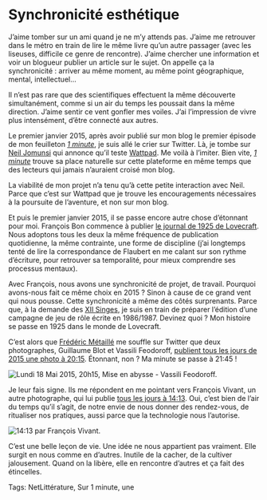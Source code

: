 # Synchronicité esthétique

J’aime tomber sur un ami quand je ne m’y attends pas. J’aime me retrouver dans le métro en train de lire le même livre qu’un autre passager (avec les liseuses, difficile ce genre de rencontre). J’aime chercher une information et voir un blogueur publier un article sur le sujet. On appelle ça la synchronicité : arriver au même moment, au même point géographique, mental, intellectuel…

Il n’est pas rare que des scientifiques effectuent la même découverte simultanément, comme si un air du temps les poussait dans la même direction. J’aime sentir ce vent gonfler mes voiles. J’ai l’impression de vivre plus intensément, d’être connecté aux autres.

Le premier janvier 2015, après avoir publié sur mon blog le premier épisode de mon feuilleton [*1 minute*](http://www.wattpad.com/story/29694130-1-minute), je suis allé le crier sur Twitter. Là, je tombe sur [Neil Jomunsi](http://page42.org/) qui annonce qu’il teste [Wattpad](http://www.wattpad.com/story/29694130-1-minute). Me voilà à l’imiter. Bien vite, [*1 minute*](http://www.wattpad.com/story/29694130-1-minute) trouve sa place naturelle sur cette plateforme en même temps que des lecteurs qui jamais n’auraient croisé mon blog.

La viabilité de mon projet n’a tenu qu’à cette petite interaction avec Neil. Parce que c’est sur Wattpad que je trouve les encouragements nécessaires à la poursuite de l’aventure, et non sur mon blog.

Et puis le premier janvier 2015, il se passe encore autre chose d’étonnant pour moi. François Bon commence à publier [le journal de 1925 de Lovecraft](http://thelovecraftmonument.com/spip.php?article146). Nous adoptons tous les deux la même fréquence de publication quotidienne, la même contrainte, une forme de discipline (j’ai longtemps tenté de lire la correspondance de Flaubert en me calant sur son rythme d’écriture, pour retrouver sa temporalité, pour mieux comprendre ses processus mentaux).

Avec François, nous avons une synchronicité de projet, de travail. Pourquoi avons-nous fait ce même choix en 2015 ? Sinon à cause de ce grand vent qui nous pousse. Cette synchronicité a même des côtés surprenants. Parce que, à la demande des [XII Singes](http://www.les12singes.com/), je suis en train de préparer l’édition d’une campagne de jeu de rôle écrite en 1986/1987. Devinez quoi ? Mon histoire se passe en 1925 dans le monde de Lovecraft.

C’est alors que [Frédéric Métaillé](https://twitter.com/FMetailie) me souffle sur Twitter que deux photographes, Guillaume Blot et Vassili Feodoroff, [publient tous les jours de 2015 une photo à 20:15](http://projet20h15.tumblr.com/). Étonnant, non ? Ma minute se passe à 21:45 !

![Lundi 18 Mai 2015, 20h15, Mise en abysse - Vassili Feodoroff.](https://tcrouzet.com/images_tc/2015/05/2015-600x398.jpg)

Je leur fais signe. Ils me répondent en me pointant vers François Vivant, un autre photographe, qui lui publie [tous les jours à 14:13](http://www.14h13.com/). Oui, c’est bien de l’air du temps qu’il s’agit, de notre envie de nous donner des rendez-vous, de ritualiser nos pratiques, aussi parce que la technologie nous l’autorise.

![14:13 par François Vivant.](https://tcrouzet.com/images_tc/2015/05/1413-600x398.jpg)

C’est une belle leçon de vie. Une idée ne nous appartient pas vraiment. Elle surgit en nous comme en d’autres. Inutile de la cacher, de la cultiver jalousement. Quand on la libère, elle en rencontre d’autres et ça fait des étincelles.

Tags: NetLittérature, Sur 1 minute, une